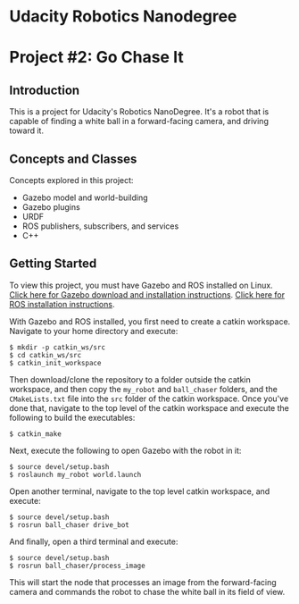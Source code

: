 # Udacity Robotics Nanodegree
# Project #2: Go Chase It

## Introduction
This is a project for Udacity's Robotics NanoDegree. It's a robot that is capable of finding a white ball in a forward-facing camera, and driving toward it.

## Concepts and Classes
Concepts explored in this project:

  - Gazebo model and world-building
  - Gazebo plugins
  - URDF
  - ROS publishers, subscribers, and services
  - C++

## Getting Started
To view this project, you must have Gazebo and ROS installed on Linux. [Click here for Gazebo download and installation instructions](http://gazebosim.org). [Click here for ROS installation instructions](http://wiki.ros.org/ROS/Installation).

With Gazebo and ROS installed, you first need to create a catkin workspace. Navigate to your home directory and execute:
```
$ mkdir -p catkin_ws/src
$ cd catkin_ws/src
$ catkin_init_workspace
```

Then download/clone the repository to a folder outside the catkin workspace, and then copy the ```my_robot``` and  ```ball_chaser``` folders, and the ```CMakeLists.txt``` file into the ```src``` folder of the catkin workspace. Once you've done that, navigate to the top level of the catkin workspace and execute the following to build the executables:

```
$ catkin_make
```

Next, execute the following to open Gazebo with the robot in it:
```
$ source devel/setup.bash
$ roslaunch my_robot world.launch
```

Open another terminal, navigate to the top level catkin workspace, and execute:
```
$ source devel/setup.bash
$ rosrun ball_chaser drive_bot
```

And finally, open a third terminal and execute:
```
$ source devel/setup.bash
$ rosrun ball_chaser/process_image
```

This will start the node that processes an image from the forward-facing camera and commands the robot to chase the white ball in its field of view.
